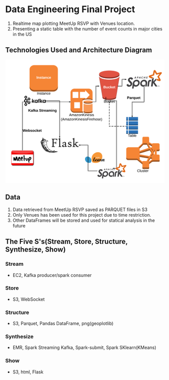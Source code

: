 # Data Engineering Final Project

1. Realtime map plotting MeetUp RSVP with Venues location.
2. Presenting a static table with the number of event counts in major cities in the US

## Technologies Used and Architecture Diagram

![alt text](https://github.com/derekliu7/DE-Final-Project/blob/master/Architecture.png)

## Data

1. Data retrieved from MeetUp RSVP saved as PARQUET files in S3
2. Only Venues has been used for this project due to time restriction.
3. Other DataFrames will be stored and used for statical analysis in the future

## The Five S's(Stream, Store, Structure, Synthesize, Show)

### Stream
- EC2, Kafka producer/spark consumer

### Store
- S3, WebSocket

### Structure
- S3, Parquet, Pandas DataFrame, png(geoplotlib)

### Synthesize
- EMR, Spark Streaming Kafka, Spark-submit, Spark SKlearn(KMeans)

### Show
- S3, html, Flask
